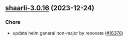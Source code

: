 

## [shaarli-3.0.16](https://github.com/truecharts/charts/compare/shaarli-3.0.15...shaarli-3.0.16) (2023-12-24)

### Chore

- update helm general non-major by renovate ([#16376](https://github.com/truecharts/charts/issues/16376))
  
  